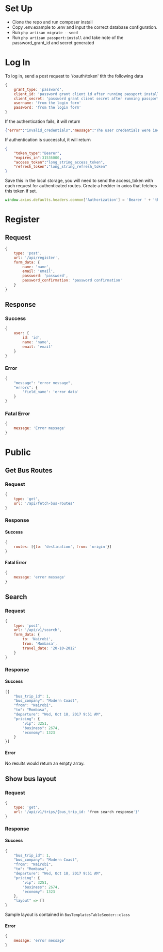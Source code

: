 # Set Up
 - Clone the repo and run composer install
 - Copy .env.example to .env and input the correct database configuration.
 - Run ```php artisan migrate --seed```
 - Run ```php artisan passport:install``` and take note of the password_grant_id and secret generated

# Log In
To log in, send a post request to '/oauth/token' tith the following data
```javascript
{
    grant_type: 'password',
    client_id: 'password grant client id after running passport install',
    client_secret: 'password grant client secret after running passport install',
    username: 'from the login form'
    password: 'from the login form'
}
```

If the authentication fails, it will return 
```json
{"error":"invalid_credentials","message":"The user credentials were incorrect."}
```

If authentication is successful, it will return 
```json
{
    "token_type":"Bearer",
    "expires_in":31536000,
    "access_token":"long_string_access_token",
    "refresh_token":"long_string_refresh_token"
}
```
Save this in the local storage, you will need to send the access_token with each request for authenticated routes. Create a hedder in axios that fetches this token if set.
```javascript
window.axios.defaults.headers.common['Authorization'] = 'Bearer ' + 'the_access_token';
```
# Register
## Request
```javascript
{
    type: 'post',
    url: '/api/register',
    form_data: {
        name: 'name',
        email: 'email',
        password: 'password',
        password_confirmation: 'password confirmation'
    }
}
```

## Response
### Success
```javascript
{
    user: {
        id: 'id',
        name: 'name',
        email: 'email'
    } 
}
```
### Error
```javascript
{
    "message": "error message",
    "errors": {
        'field_name': 'error data'
    }
}
```
### Fatal Error
```javascript
{
    message: 'Error message'
}
```
# Public
## Get Bus Routes
### Request
```javascript
{
    type: 'get',
    url: '/api/fetch-bus-routes'
}
```
### Response
#### Success
```javascript
{
    routes: [{to: 'destination', from: 'origin'}]
}
```
#### Fatal Error
```javascript
{
    message: 'error message'
}
```

## Search
### Request
```javascript
{
    type: 'post',
    url: '/api/v1/search',
    form_data: {
        to: 'Nairobi',
        from: 'Mombasa',
        travel_date: '20-10-2012'
    }
}
```
### Response
#### Success
```javascript
[{
    "bus_trip_id": 1,
    "bus_company": "Modern Coast",
    "from": "Nairobi",
    "to": "Mombasa",
    "departure": "Wed, Oct 18, 2017 9:51 AM",
    "pricing": {
        "vip": 3251,
        "business": 2674,
        "economy": 1323
    }
}]
```
#### Error
No results would return an empty array.

## Show bus layout
### Request
```javascript
{
    type: 'get',
    url: '/api/v1/trips/{bus_trip_id: 'from search response'}'
}
```
### Response
#### Success
```javascript
{
    "bus_trip_id": 1,
    "bus_company": "Modern Coast",
    "from": "Nairobi",
    "to": "Mombasa",
    "departure": "Wed, Oct 18, 2017 9:51 AM",
    "pricing": {
        "vip": 3251,
        "business": 2674,
        "economy": 1323
    },
    "layout" => []
}
```
Sample layout is contained in ```BusTemplatesTableSeeder::class```
#### Error
```javascript
{
    message: 'error message'
}
```